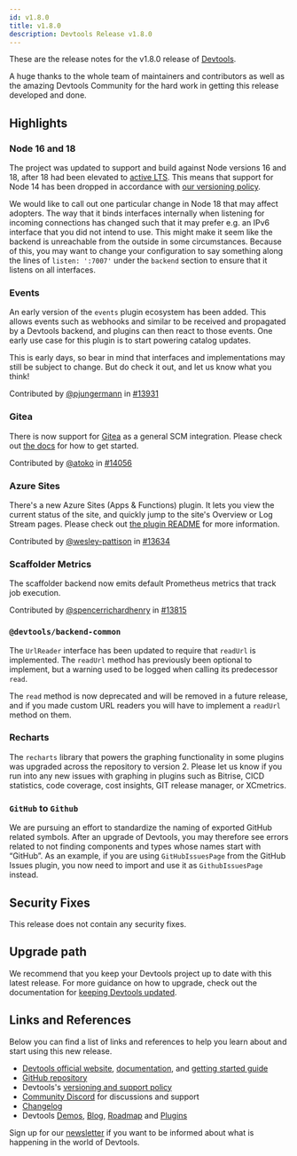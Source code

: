 ```yaml
---
id: v1.8.0
title: v1.8.0
description: Devtools Release v1.8.0
---
```


These are the release notes for the v1.8.0 release of [Devtools](https://devtools.khulnasoft.com/).

A huge thanks to the whole team of maintainers and contributors as well as the amazing Devtools Community for the hard work in getting this release developed and done.

## Highlights

### Node 16 and 18

The project was updated to support and build against Node versions 16 and 18, after 18 had been elevated to [active LTS](https://github.com/nodejs/release#release-schedule). This means that support for Node 14 has been dropped in accordance with [our versioning policy](https://devtools.khulnasoft.com/docs/overview/versioning-policy#nodejs-releases).

We would like to call out one particular change in Node 18 that may affect adopters. The way that it binds interfaces internally when listening for incoming connections has changed such that it may prefer e.g. an IPv6 interface that you did not intend to use. This might make it seem like the backend is unreachable from the outside in some circumstances. Because of this, you may want to change your configuration to say something along the lines of `listen: ':7007'` under the `backend` section to ensure that it listens on all interfaces.

### Events

An early version of the `events` plugin ecosystem has been added. This allows events such as webhooks and similar to be received and propagated by a Devtools backend, and plugins can then react to those events. One early use case for this plugin is to start powering catalog updates.

This is early days, so bear in mind that interfaces and implementations may still be subject to change. But do check it out, and let us know what you think!

Contributed by [@pjungermann](https://github.com/pjungermann) in [#13931](https://github.com/khulnasoft/devtools/pull/13931)

### Gitea

There is now support for [Gitea](https://gitea.io) as a general SCM integration. Please check out [the docs](https://devtools.khulnasoft.com/docs/integrations/gitea/locations) for how to get started.

Contributed by [@atoko](https://github.com/atoko) in [#14056](https://github.com/khulnasoft/devtools/pull/14056)

### Azure Sites

There's a new Azure Sites (Apps & Functions) plugin. It lets you view the current status of the site, and quickly jump to the site's Overview or Log Stream pages. Please check out [the plugin README](https://github.com/khulnasoft/devtools/tree/v1.8.0/plugins/azure-sites) for more information.

Contributed by [@wesley-pattison](https://github.com/wesley-pattison) in [#13634](https://github.com/khulnasoft/devtools/pull/13634)

### Scaffolder Metrics

The scaffolder backend now emits default Prometheus metrics that track job execution.

Contributed by [@spencerrichardhenry](https://github.com/spencerrichardhenry) in [#13815](https://github.com/khulnasoft/devtools/pull/13815)

### `@devtools/backend-common`

The `UrlReader` interface has been updated to require that `readUrl` is implemented. The `readUrl` method has previously been optional to implement, but a warning used to be logged when calling its predecessor `read`.

The `read` method is now deprecated and will be removed in a future release, and if you made custom URL readers you will have to implement a `readUrl` method on them.

### Recharts

The `recharts` library that powers the graphing functionality in some plugins was upgraded across the repository to version 2. Please let us know if you run into any new issues with graphing in plugins such as Bitrise, CICD statistics, code coverage, cost insights, GIT release manager, or XCmetrics.

### `GitHub` to `Github`

We are pursuing an effort to standardize the naming of exported GitHub related symbols. After an upgrade of Devtools, you may therefore see errors related to not finding components and types whose names start with “GitHub”. As an example, if you are using `GitHubIssuesPage` from the GitHub Issues plugin, you now need to import and use it as `GithubIssuesPage` instead.

## Security Fixes

This release does not contain any security fixes.

## Upgrade path

We recommend that you keep your Devtools project up to date with this latest release. For more guidance on how to upgrade, check out the documentation for [keeping Devtools updated](https://devtools.khulnasoft.com/docs/getting-started/keeping-devtools-updated).

## Links and References

Below you can find a list of links and references to help you learn about and start using this new release.

- [Devtools official website](https://devtools.khulnasoft.com/), [documentation](https://devtools.khulnasoft.com/docs/), and [getting started guide](https://devtools.khulnasoft.com/docs/getting-started/)
- [GitHub repository](https://github.com/khulnasoft/devtools)
- Devtools's [versioning and support policy](https://devtools.khulnasoft.com/docs/overview/versioning-policy)
- [Community Discord](https://discord.gg/devtools-687207715902193673) for discussions and support
- [Changelog](https://github.com/khulnasoft/devtools/tree/master/docs/releases/v1.8.0-changelog.md)
- Devtools [Demos](https://devtools.khulnasoft.com/demos), [Blog](https://devtools.khulnasoft.com/blog), [Roadmap](https://devtools.khulnasoft.com/docs/overview/roadmap) and [Plugins](https://devtools.khulnasoft.com/plugins)

Sign up for our [newsletter](https://mailchi.mp/spotify/devtools-community) if you want to be informed about what is happening in the world of Devtools.
